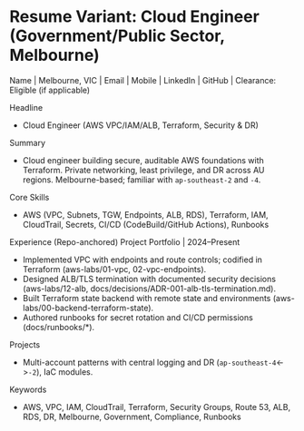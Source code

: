 # Resume Variant: Cloud Engineer (Government/Public Sector, Melbourne)

Name | Melbourne, VIC | Email | Mobile | LinkedIn | GitHub | Clearance: Eligible (if applicable)

Headline

- Cloud Engineer (AWS VPC/IAM/ALB, Terraform, Security & DR)

Summary

- Cloud engineer building secure, auditable AWS foundations with Terraform. Private networking, least privilege, and DR across AU regions. Melbourne-based; familiar with `ap-southeast-2` and `-4`.

Core Skills

- AWS (VPC, Subnets, TGW, Endpoints, ALB, RDS), Terraform, IAM, CloudTrail, Secrets, CI/CD (CodeBuild/GitHub Actions), Runbooks

Experience (Repo-anchored)
Project Portfolio | 2024–Present

- Implemented VPC with endpoints and route controls; codified in Terraform (aws-labs/01-vpc, 02-vpc-endpoints).
- Designed ALB/TLS termination with documented security decisions (aws-labs/12-alb, docs/decisions/ADR-001-alb-tls-termination.md).
- Built Terraform state backend with remote state and environments (aws-labs/00-backend-terraform-state).
- Authored runbooks for secret rotation and CI/CD permissions (docs/runbooks/\*).

Projects

- Multi-account patterns with central logging and DR (`ap-southeast-4`<->`-2`), IaC modules.

Keywords

- AWS, VPC, IAM, CloudTrail, Terraform, Security Groups, Route 53, ALB, RDS, DR, Melbourne, Government, Compliance, Runbooks

